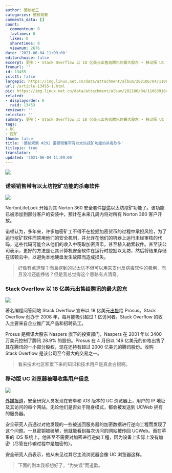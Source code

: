 ```yaml
---
author: 硬核老王
categories: 硬核观察
comments_data: []
count:
  commentnum: 0
  favtimes: 0
  likes: 0
  sharetimes: 0
  viewnum: 2676
date: '2021-06-04 11:09:00'
editorchoice: false
excerpt: 更多：• Stack Overflow 以 18 亿美元出售给腾讯的最大股东 • 移动版 UC 浏览器被曝收集用户信息
fromurl: ''
id: 13455
islctt: false
largepic: https://img.linux.net.cn/data/attachment/album/202106/04/110839j6gzhazxpaztp63m.jpg
url: /article-13455-1.html
pic: https://img.linux.net.cn/data/attachment/album/202106/04/110839j6gzhazxpaztp63m.jpg.thumb.jpg
related:
- displayorder: 0
  raid: 13453
reviewer: ''
selector: ''
summary: 更多：• Stack Overflow 以 18 亿美元出售给腾讯的最大股东 • 移动版 UC 浏览器被曝收集用户信息
tags:
- UC
- 挖矿
thumb: false
title: '硬核观察 #292 诺顿销售带有以太坊挖矿功能的杀毒软件'
titlepic: true
translator: ''
updated: '2021-06-04 11:09:00'
---
```


![](https://img.linux.net.cn/data/attachment/album/202106/04/110839j6gzhazxpaztp63m.jpg)


### 诺顿销售带有以太坊挖矿功能的杀毒软件


![](https://img.linux.net.cn/data/attachment/album/202106/04/110847lcv4445v2v1ooone.jpg)


NortonLifeLock 开始为其 Norton 360 安全套件[提供](https://investor.nortonlifelock.com/About/Investors/press-releases/press-release-details/2021/NortonLifeLock-Unveils-Norton-Crypto/default.aspx)以太坊挖矿功能了。该功能已被添加到部分客户的安装中，预计在未来几周内将对所有 Norton 360 客户开放。


诺顿认为，多年来，许多加密矿工不得不在挖掘加密货币的过程中承担风险，为了运行挖矿软件而禁用他们的安全机制，并允许在他们的机器上运行未经审核的代码，这些代码可能会从他们的收入中窃取加密货币，甚至植入勒索软件。甚至该公司表示，更好的方法是让其计算机安全软件在运行时挖掘以太坊，然后将结果存储在诺顿云中，以避免本地硬盘发生故障而造成损失。



> 
> 好像有点道理？而且挖到的以太坊不但可以用来支付反病毒软件的费用，而且没准还能挣钱？但是我总觉得这个思路有点清奇。
> 
> 
> 


### Stack Overflow 以 18 亿美元出售给腾讯的最大股东


![](https://img.linux.net.cn/data/attachment/album/202106/04/110909pr9wfzwlw4565sjv.jpg)


著名编程问答网站 Stack Overflow 宣布以 18 亿美元[出售](https://www.wsj.com/articles/software-developer-community-stack-overflow-sold-to-tech-giant-prosus-for-1-8-billion-11622648400)给 Prosus。Stack Overflow 创办于 2008 年，每月能吸引超过 1 亿访问者。Stack Overflow 的收入主要来自企业推广其产品和招聘员工。


Prosus 是腾讯大股东 Naspers 旗下的投资部门，Naspers 在 2001 年以 3400 万美元控制了腾讯 28.9% 的股份。Prosus 在 4 月份以 146 亿美元的价格出售了其在腾讯的一小部分股权，现在还持有超过 2000 亿美元的腾讯股份。收购 Stack Overflow 是该公司至今最大的交易之一。



> 
> 看来技术社区积累下来的知识和技术用户是真金白银啊。
> 
> 
> 


### 移动版 UC 浏览器被曝收集用户信息


![](https://img.linux.net.cn/data/attachment/album/202106/04/110927ug41eju8t799a7mu.jpg)


[外媒报道](https://www.forbes.com/sites/thomasbrewster/2021/06/01/exclusive-alibabas-huge-browser-business-is-recording-millions-of-android-and-iphone-users-private-web-habits/)，安全研究人员发现在安卓和 iOS 版本的 UC 浏览器上，用户的 IP 地址及其访问的每个网站，无论他们是否处于隐身模式，都会被发送到 UCWeb 拥有的服务器。


安全研究人员通过对他发现的一些被送回服务器的加密数据进行逆向工程而发现了这个问题。一旦密钥被破解，他就能看到每次访问的网站被传回 UCWeb。而在苹果的 iOS 系统上，他甚至不需要对加密进行逆向工程，因为设备上实际上没有加密（尽管在传输过程中是加密的）。


安全研究人员表示，他从未见过其它主流浏览器会像 UC 浏览器这样。



> 
> 下面的剧本我都想好了，“为失误”而道歉。
> 
> 
>